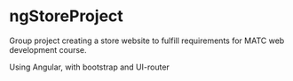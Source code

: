 # ngStoreProject

Group project creating a store website to fulfill requirements for MATC web development course.

Using Angular, with bootstrap and UI-router
